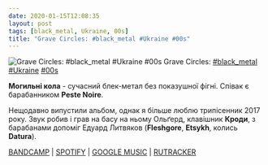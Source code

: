 ```yaml
---
date: 2020-01-15T12:08:35
layout: post
tags: [black_metal, Ukraine, 00s]
title: "Grave Circles: #black_metal #Ukraine #00s"
---
```

![Grave Circles: #black_metal #Ukraine #00s](https://res.cloudinary.com/vast-space-unexplored/image/upload/photos/photo_853_15-01-2020_12-08-35.jpg)
Grave Circles: [#black_metal](/tags/#black_metal) [#Ukraine](/tags/#Ukraine) [#00s](/tags/#00s)

**Могильні кола** - сучасний блек-метал без показушної фігні. Співак є барабанником **Peste Noire**. 

Нещодавно випустили альбом, однак я більше люблю трипісенник 2017 року. Звук робив і грав на басу на ньому Ольґерд, клавішник **Кроди**, з барабанами допоміг Едуард Литвяков (**Fleshgore**, **Etsykh**, колись **Datura**).

[BANDCAMP](https://gravecircles.bandcamp.com/album/tome-l) \| [SPOTIFY](https://open.spotify.com/album/2p5S7bJvdojWAmcG1tzEnD) \| [GOOGLE MUSIC](https://play.google.com/music/m/Bv326lyasar6bmcy2bhqx5njm7i?t=Tome_I_-_Grave_Circles) \| [RUTRACKER](https://rutracker.org/forum/viewtopic.php?t=5746451)